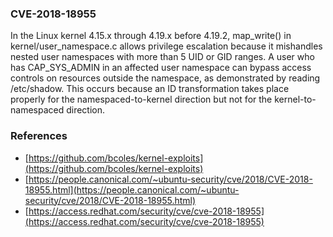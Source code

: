 ### CVE-2018-18955

In the Linux kernel 4.15.x through 4.19.x before 4.19.2, map_write() in kernel/user_namespace.c allows privilege escalation because it mishandles nested user namespaces with more than 5 UID or GID ranges. A user who has CAP_SYS_ADMIN in an affected user namespace can bypass access controls on resources outside the namespace, as demonstrated by reading /etc/shadow. This occurs because an ID transformation takes place properly for the namespaced-to-kernel direction but not for the kernel-to-namespaced direction.

### References

* [https://github.com/bcoles/kernel-exploits](https://github.com/bcoles/kernel-exploits)
* [https://people.canonical.com/~ubuntu-security/cve/2018/CVE-2018-18955.html](https://people.canonical.com/~ubuntu-security/cve/2018/CVE-2018-18955.html)
* [https://access.redhat.com/security/cve/cve-2018-18955](https://access.redhat.com/security/cve/cve-2018-18955)
